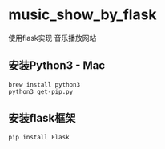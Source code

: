 # music_show_by_flask
使用flask实现 音乐播放网站

## 安装Python3 - Mac
```
brew install python3
python3 get-pip.py

```
## 安装flask框架
```
pip install Flask
```
